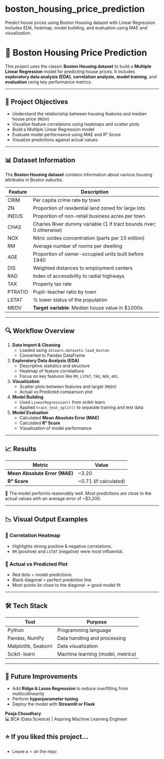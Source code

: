 # boston_housing_price_prediction
Predict house prices using Boston Housing dataset with Linear Regression. Includes EDA, heatmap, model building, and evaluation using MAE and visualization.
# 🏡 Boston Housing Price Prediction

This project uses the classic **Boston Housing dataset** to build a **Multiple Linear Regression** model for predicting house prices. It includes **exploratory data analysis (EDA)**, **correlation analysis**, **model training**, and **evaluation** using key performance metrics.

---

## 📌 Project Objectives

- Understand the relationship between housing features and median house price (`MEDV`)
- Visualize feature correlations using heatmaps and scatter plots
- Build a Multiple Linear Regression model
- Evaluate model performance using MAE and R² Score
- Visualize predictions against actual values

---

## 📊 Dataset Information

The **Boston Housing dataset** contains information about various housing attributes in Boston suburbs.

| Feature | Description |
|---------|-------------|
| CRIM    | Per capita crime rate by town |
| ZN      | Proportion of residential land zoned for large lots |
| INDUS   | Proportion of non-retail business acres per town |
| CHAS    | Charles River dummy variable (1 if tract bounds river; 0 otherwise) |
| NOX     | Nitric oxides concentration (parts per 10 million) |
| RM      | Average number of rooms per dwelling |
| AGE     | Proportion of owner-occupied units built before 1940 |
| DIS     | Weighted distances to employment centers |
| RAD     | Index of accessibility to radial highways |
| TAX     | Property tax rate |
| PTRATIO | Pupil-teacher ratio by town |
| LSTAT   | % lower status of the population |
| MEDV    | **Target variable**: Median house value in $1000s |

---

## 🔍 Workflow Overview

1. **Data Import & Cleaning**
   - Loaded using `sklearn.datasets.load_boston`
   - Converted to Pandas DataFrame
2. **Exploratory Data Analysis (EDA)**
   - Descriptive statistics and structure
   - Heatmap of feature correlations
   - Focus on key features like `RM`, `LSTAT`, `TAX`, `NOX`, etc.
3. **Visualization**
   - Scatter plots between features and target (`MEDV`)
   - Actual vs Predicted comparison plot
4. **Model Building**
   - Used `LinearRegression()` from scikit-learn
   - Applied `train_test_split()` to separate training and test data
5. **Model Evaluation**
   - Calculated **Mean Absolute Error (MAE)**
   - Calculated **R² Score**
   - Visualization of model performance

---

## 📈 Results

| Metric | Value |
|--------|-------|
| **Mean Absolute Error (MAE)** | ~3.20 |
| **R² Score**                  | ~0.71 (if calculated) |

🔹 The model performs reasonably well. Most predictions are close to the actual values with an average error of ~$3,200.

---

## 📉 Visual Output Examples

### 🔹 Correlation Heatmap  
- Highlights strong positive & negative correlations.
- `RM` (positive) and `LSTAT` (negative) were most influential.

### 🔹 Actual vs Predicted Plot  
- Red dots = model predictions  
- Black diagonal = perfect prediction line  
- Most points lie close to the diagonal → good model fit

---

## 🛠 Tech Stack

| Tool | Purpose |
|------|---------|
| Python | Programming language |
| Pandas, NumPy | Data handling and processing |
| Matplotlib, Seaborn | Data visualization |
| Scikit-learn | Machine learning (model, metrics) |

---
## 🚀 Future Improvements

- Add **Ridge & Lasso Regression** to reduce overfitting from multicollinearity
- Perform **hyperparameter tuning**
- Deploy the model with **Streamlit or Flask**

**Pooja Choudhary**   
💻 BCA (Data Science) | Aspiring Machine Learning Engineer

## ⭐ If you liked this project...

- Leave a ⭐ on the repo

